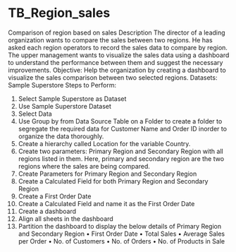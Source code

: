 # TB_Region_sales
Comparison of region based on sales
Description 
The director of a leading organization wants to compare the sales between two regions. He has 
asked each region operators to record the sales data to compare by region. The upper 
management wants to visualize the sales data using a dashboard to understand the performance 
between them and suggest the necessary improvements. 
Objective: Help the organization by creating a dashboard to visualize the sales comparison 
between two selected regions. 
Datasets: Sample Superstore 
Steps to Perform:  
1. Select Sample Superstore as Dataset   
1. Use Sample Superstore Dataset 
2. Select Data 
3. Use Group by from Data Source Table on a Folder to create a folder to segregate 
the required data for Customer Name and Order ID inorder to organize the data 
thoroughly. 
2. Create a hierarchy called Location for the variable Country.  
3. Create two parameters: Primary Region and Secondary Region with all regions listed in 
them. Here, primary and secondary region are the two regions where the sales are being 
compared. 
1. Create Parameters for Primary Region and Secondary Region 
2. Create a Calculated Field for both Primary Region and Secondary Region 
4. Create a First Order Date 
1. Create a Calculated Field and name it as the First Order Date 
5. Create a dashboard 
1. Align all sheets in the dashboard 
6. Partition the dashboard to display the below details of Primary Region and Secondary 
Region 
• First Order Date 
• Total Sales 
• Average Sales per Order 
• No. of Customers 
• No. of Orders 
• No. of Products in Sale
